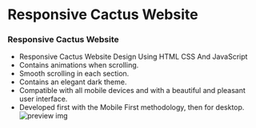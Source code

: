 # Responsive Cactus Website
### Responsive Cactus Website

- Responsive Cactus Website Design Using HTML CSS And JavaScript
- Contains animations when scrolling.
- Smooth scrolling in each section.
- Contains an elegant dark theme.
- Compatible with all mobile devices and with a beautiful and pleasant user interface.
- Developed first with the Mobile First methodology, then for desktop.
![preview img](/preview.png)
